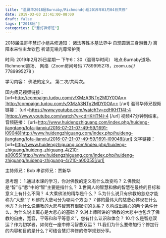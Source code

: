 ```yaml
---
title: "温哥华2018届Burnaby/Richmond小组2019年03月04日共修"
date: 2019-03-03 23:41:00-08:00
draft: false
tags: ["2018届"]
categories: ["慧灯禅修班"]
---
```

2018届温哥华慧灯小组共修通知：
诸法等性本基法界中
自现圆满三身游舞力
离障本来怙主龙钦巴
祈请无垢光尊常护我

时间: 2019年2月25日星期一 下午6：30（温哥华时间）
地点:Burnaby道场、Richmond道场、 网络（Zoom房间号码 7789995278，zoom.us/j/ 7789995278 )

学习内容：
佛法的定义。
第二次/共两次。

国内师兄视频链接：
[url=http://compaign.tudou.com/v/XMzA3NTg2MDY0OA== ]http://compaign.tudou.com/v/XMzA3NTg2MDY0OA== [/url]
温哥华师兄视频链接：
[url=https://www.youtube.com/watch?v=cdHKHTf4I-4 ]https://www.youtube.com/watch?v=cdHKHTf4I-4 [/url]
视频47分钟到结束。
音频链接：
[url=http://www.huidengzhiguang.com/index.php/huideng-jiangtang/fofa-jianxiu/2016-07-21-07-49-59/1691-l09048]http://www.huidengzhiguang.com/index.php/huideng-jiangtang/fofa-jianxiu/2016-07-21-07-49-59/1691-l09048[/url]
文字链接：
[url=http://www.huidengzhiguang.com/index.php/huideng-zhiguang/huideng-zhiguang-4/210-a00055]http://www.huidengzhiguang.com/index.php/huideng-zhiguang/huideng-zhiguang-4/210-a00055[/url]

主持师兄：Bob
串讲师兄：贾新华

思考题：
1.通过本课的学习，你对佛教的定义有什么改变吗？
2.佛教就是“智”与“悲”中的“智”主要是指什么？
3.世间人的智慧和佛的智慧在最终的目标和意义上有什么不同？
4.大乘佛法的精华是什么？
5.为什么说只有佛教的慈悲才能称为“大悲”？
6.佛的大悲可分为哪两个方面？
7.佛的最伟大的慈悲心体现在什么地方？为什么说佛教的大悲与智慧有很密切的关系？
8.构成出离心的两个条件什么，为什么说出离心是大悲心的基础？
9.对上师所讲的“佛教的大悲中也包含了佛教的自由，宽容，平等和和平等意义”，您有什么认识和体会？
10.什么是智悲双运？作为初学者，如何在一座中修习智悲双运？
11.我们为什么要修加行？修加行的内容和目的是什么？可结合慧灯禅修的修学规划分享。
